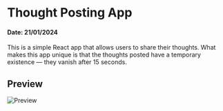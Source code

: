 # Thought Posting App
#### Date: 21/01/2024

This is a simple React app that allows users to share their thoughts. What makes this app unique is that the thoughts posted have a temporary existence — they vanish after 15 seconds.

## Preview 
![Preview]()